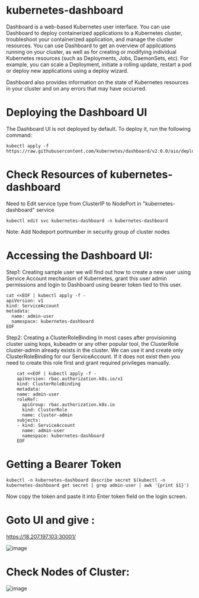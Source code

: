 # kubernetes-dashboard

Dashboard is a web-based Kubernetes user interface. You can use Dashboard to deploy containerized applications to a Kubernetes cluster, troubleshoot your containerized application, and manage the cluster resources. You can use Dashboard to get an overview of applications running on your cluster, as well as for creating or modifying individual Kubernetes resources (such as Deployments, Jobs, DaemonSets, etc). For example, you can scale a Deployment, initiate a rolling update, restart a pod or deploy new applications using a deploy wizard.

Dashboard also provides information on the state of Kubernetes resources in your cluster and on any errors that may have occurred.

# Deploying the Dashboard UI
  The Dashboard UI is not deployed by default. To deploy it, run the following command:
  
    kubectl apply -f https://raw.githubusercontent.com/kubernetes/dashboard/v2.0.0/aio/deploy/recommended.yaml

# Check Resources of kubernetes-dashboard
    
Need to Edit service type from ClusterIP to NodePort in "kubernetes-dashboard" service

    kubectl edit svc kubernetes-dashboard -n kubernetes-dashboard
    
Note: Add Nodeport portnumber in security group of cluster nodes

# Accessing the Dashboard UI:
Step1: Creating sample user
  we will find out how to create a new user using Service Account mechanism of Kubernetes, grant this user admin permissions and login to Dashboard using bearer token tied to this user.
  
    cat <<EOF | kubectl apply -f -
    apiVersion: v1
    kind: ServiceAccount
    metadata:
      name: admin-user
      namespace: kubernetes-dashboard
    EOF
Step2: Creating a ClusterRoleBinding
  In most cases after provisioning cluster using kops, kubeadm or any other popular tool, the ClusterRole cluster-admin already exists in the cluster. We can use it and create only ClusterRoleBinding for our ServiceAccount. If it does not exist then you need to create this role first and grant required privileges manually.
  
		cat <<EOF | kubectl apply -f -
		apiVersion: rbac.authorization.k8s.io/v1
		kind: ClusterRoleBinding
		metadata:
		name: admin-user
		roleRef:
		  apiGroup: rbac.authorization.k8s.io
		  kind: ClusterRole
		  name: cluster-admin
		subjects:
		- kind: ServiceAccount
		  name: admin-user
		  namespace: kubernetes-dashboard
		EOF
    
# Getting a Bearer Token
    kubectl -n kubernetes-dashboard describe secret $(kubectl -n kubernetes-dashboard get secret | grep admin-user | awk '{print $1}')
 
 Now copy the token and paste it into Enter token field on the login screen.

# Goto UI and give <IP-Address>:<nodeport>
   https://18.207.197.103:30001/
 
  ![image](https://user-images.githubusercontent.com/58024415/101757031-ad624400-3afc-11eb-818a-da0fba33a04a.png)

# Check Nodes of Cluster:
  
  ![image](https://user-images.githubusercontent.com/58024415/101759134-39756b00-3aff-11eb-88a1-1b8566e6ae7a.png)
